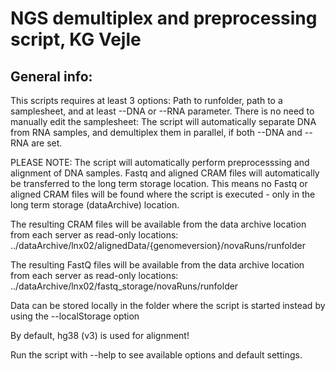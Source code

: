 # NGS demultiplex and preprocessing script, KG Vejle

## General info:
This scripts requires at least 3 options: Path to runfolder, path to a samplesheet, and at least --DNA or --RNA parameter.
There is no need to manually edit the samplesheet: The script will automatically separate DNA from RNA samples, and demultiplex them in parallel, if both --DNA and --RNA are set.

PLEASE NOTE: The script will automatically perform preprocesssing and alignment of DNA samples. Fastq and aligned CRAM files will automatically be transferred to the long term storage location. This means no Fastq or aligned CRAM files will be found where the script is executed - only in the long term storage (dataArchive) location.


The resulting CRAM files will be available from the data archive location from each server as read-only locations:
../dataArchive/lnx02/alignedData/{genomeversion}/novaRuns/runfolder

The resulting FastQ files will be available from the data archive location from each server as read-only locations:
../dataArchive/lnx02/fastq_storage/novaRuns/runfolder



Data can be stored locally in the folder where the script is started instead by using the --localStorage option

By default, hg38 (v3) is used for alignment!

Run the script with --help to see available options and default settings.
